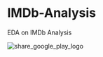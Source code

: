 # IMDb-Analysis
EDA on IMDb Analysis

![share_google_play_logo](https://user-images.githubusercontent.com/111626329/224506309-fef26e62-b4b3-4216-bd33-099a70fd3153.png)
